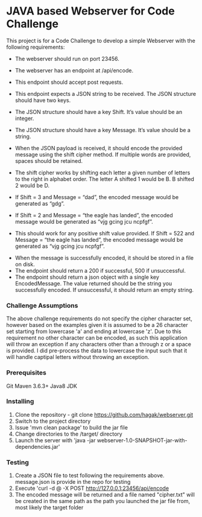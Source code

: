 # JAVA based Webserver for Code Challenge

This project is for a Code Challenge to develop a simple Webserver with the following requirements:
* The webserver should run on port 23456.
* The webserver has an endpoint at /api/encode.
* This endpoint should accept post requests.
* This endpoint expects a JSON string to be received. The JSON structure should
have two keys.
* The JSON structure should have a key Shift. It’s value should be an
integer.
* The JSON structure should have a key Message. It’s value should be a
string.

* When the JSON payload is received, it should encode the provided message
using the shift cipher method. If multiple words are provided, spaces should be
retained.
- The shift cipher works by shifting each letter a given number of letters to
the right in alphabet order. The letter A shifted 1 would be B. B shifted 2
would be D.
- If Shift = 3 and Message = “dad”, the encoded message would be
generated as “gdg”.

- If Shift = 2 and Message = “the eagle has landed”, the encoded message
would be generated as “vjg gcing jcu ncpfgf”.
- This should work for any positive shift value provided. If Shift = 522 and
Message = “the eagle has landed”, the encoded message would be
generated as “vjg gcing jcu ncpfgf”.

* When the message is successfully encoded, it should be stored in a file on disk.
* The endpoint should return a 200 if successful, 500 if unsuccessful.
* The endpoint should return a json object with a single key EncodedMessage.
The value returned should be the string you successfully encoded. If
unsuccessful, it should return an empty string.

### Challenge Assumptions
The above challenge requirements do not specify the cipher character set, however based on the examples given it is assumed to be a 26 character set starting from lowercase 'a' and ending at lowercase 'z'.  Due to this requirement no other character can be encoded, as such this application will throw an exception if any characters other than a through z or a space is provided.  I did pre-process the data to lowercase the input such that it will handle captipal letters without throwing an exception.

### Prerequisites
Git
Maven 3.6.3+
Java8 JDK

### Installing
1. Clone the repository - git clone https://github.com/hagak/webserver.git
2. Switch to the project directory
3. Issue 'mvn clean package' to build the jar file
4. Change directories to the <project>/target/ directory
5. Launch the server with 'java -jar webserver-1.0-SNAPSHOT-jar-with-dependencies.jar'

### Testing
1. Create a JSON file to test following the requirements above.  message.json is provide in the repo for testing
2. Execute 'curl -d @<json file> -X POST http://127.0.0.1:23456/api/encode
3. The encoded message will be returned and a file named "cipher.txt" will be created in the same path as the path you launched the jar file from, most likely the target folder
